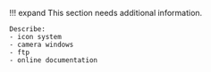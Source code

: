 !!! expand
    This section needs additional information.

    Describe: 
    - icon system
    - camera windows
    - ftp
    - online documentation